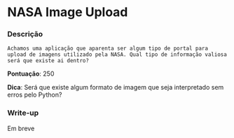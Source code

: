 # NASA Image Upload

### Descrição
```
Achamos uma aplicação que aparenta ser algum tipo de portal para upload de imagens utilizado pela NASA. Qual tipo de informação valiosa será que existe ai dentro?
```
**Pontuação**: 250

**Dica**: Será que existe algum formato de imagem que seja interpretado sem erros pelo Python?

### Write-up
Em breve